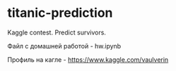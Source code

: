 # titanic-prediction
Kaggle  contest. Predict survivors.

Файл с домашней работой - hw.ipynb

Профиль на кагле - https://www.kaggle.com/vaulverin
